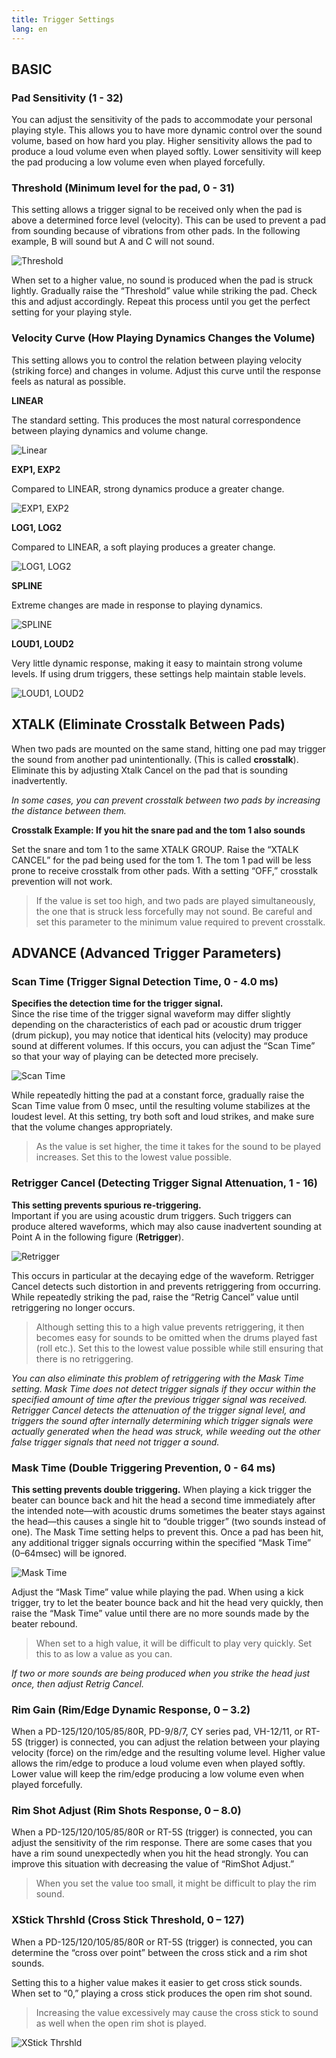 ```yaml
---
title: Trigger Settings
lang: en
---
```

## BASIC

### Pad Sensitivity (1 - 32)

You can adjust the sensitivity of the pads to accommodate your personal playing
style.
This allows you to have more dynamic control over the sound volume, based on how
hard you play.
Higher sensitivity allows the pad to produce a loud volume even when played softly.
Lower sensitivity will keep the pad producing a low volume even when played forcefully.

### Threshold (Minimum level for the pad, 0 - 31)

This setting allows a trigger signal to be received only when the pad is above a
determined force level (velocity). This can be used to prevent a pad from
sounding because of vibrations from other pads.
In the following example, B will sound but A and C will not sound.

<img src="threshold.png" alt="Threshold" class="img-responsive">

When set to a higher value, no sound is produced when the pad is struck lightly.
Gradually raise the “Threshold” value while striking the pad.
Check this and adjust accordingly. Repeat this process until you get the perfect
setting for your playing style.

### Velocity Curve (How Playing Dynamics Changes the Volume)

This setting allows you to control the relation between playing velocity
(striking force) and changes in volume. Adjust this curve until the response
feels as natural as possible.

**LINEAR**

The standard setting. This produces the most natural correspondence between
playing dynamics and volume change.

<img src="curve_linear.png" alt="Linear" class="img-responsive">

**EXP1, EXP2**

Compared to LINEAR, strong dynamics produce a greater change.

<img src="curve_exp.png" alt="EXP1, EXP2" class="img-responsive">

**LOG1, LOG2**

Compared to LINEAR, a soft playing produces a greater change.

<img src="curve_log.png" alt="LOG1, LOG2" class="img-responsive">

**SPLINE**

Extreme changes are made in response to playing dynamics.

<img src="curve_spline.png" alt="SPLINE" class="img-responsive">

**LOUD1, LOUD2**

Very little dynamic response, making it easy to maintain strong volume levels.
If using drum triggers, these settings help maintain stable levels.

<img src="curve_loud.png" alt="LOUD1, LOUD2" class="img-responsive">

## XTALK (Eliminate Crosstalk Between Pads)

When two pads are mounted on the same stand, hitting one pad may trigger the
sound from another pad unintentionally. (This is called **crosstalk**). Eliminate
this by adjusting Xtalk Cancel on the pad that is sounding inadvertently.

*In some cases, you can prevent crosstalk between two pads by increasing the
distance between them.*

**Crosstalk Example: If you hit the snare pad and the tom 1 also sounds**

Set the snare and tom 1 to the same XTALK GROUP.
Raise the “XTALK CANCEL” for the pad being used for the tom 1. The tom 1 pad will
be less prone to receive crosstalk from other pads. With a setting “OFF,”
crosstalk prevention will not work.

> If the value is set too high, and two pads are played simultaneously, the one
that is struck less forcefully may not sound. Be careful and set this parameter
to the minimum value required to prevent crosstalk.

## ADVANCE (Advanced Trigger Parameters)

### Scan Time (Trigger Signal Detection Time, 0 - 4.0 ms)

**Specifies the detection time for the trigger signal.**<br>
Since the rise time of the trigger signal waveform may differ slightly depending
on the characteristics of each pad or acoustic drum trigger (drum pickup), you
may notice that identical hits (velocity) may produce sound at different volumes.
If this occurs, you can adjust the “Scan Time” so that your way of playing can be
detected more precisely.

<img src="scan_time.png" alt="Scan Time" class="img-responsive">

While repeatedly hitting the pad at a constant force, gradually raise the
Scan Time value from 0 msec, until the resulting volume stabilizes at the loudest
level. At this setting, try both soft and loud strikes, and make sure that the
volume changes appropriately.

> As the value is set higher, the time it takes for the sound to be played
increases. Set this to the lowest value possible.

### Retrigger Cancel (Detecting Trigger Signal Attenuation, 1 - 16)

**This setting prevents spurious re-triggering.**<br>
Important if you are using acoustic drum triggers. Such triggers can produce
altered waveforms, which may also cause inadvertent sounding at Point A in the
following figure (**Retrigger**).

<img src="retrigger.png" alt="Retrigger" class="img-responsive">

This occurs in particular at the decaying edge of the
waveform. Retrigger Cancel detects such distortion in and
prevents retriggering from occurring.<br>
While repeatedly striking the pad, raise the “Retrig Cancel”
value until retriggering no longer occurs.

> Although setting this to a high value prevents retriggering, it then becomes
easy for sounds to be omitted when the drums played fast (roll etc.). Set this to
the lowest value possible while still ensuring that there is no retriggering.

*You can also eliminate this problem of retriggering with the Mask Time setting.
Mask Time does not detect trigger signals if they occur within the specified
amount of time after the previous trigger signal was received. Retrigger Cancel
detects the attenuation of the trigger signal level, and triggers the sound
after internally determining which trigger signals were actually generated when
the head was struck, while weeding out the other false trigger signals that need
not trigger a sound.*

### Mask Time (Double Triggering Prevention, 0 - 64 ms)

**This setting prevents double triggering.**
When playing a kick trigger the beater can bounce back and hit the head a second
time immediately after the intended note—with acoustic drums sometimes the beater
stays against the head—this causes a single hit to “double trigger” (two sounds
instead of one). The Mask Time setting helps to prevent this. Once a pad has been
hit, any additional trigger signals occurring within the specified “Mask Time”
(0–64msec) will be ignored.

<img src="mask_time.png" alt="Mask Time" class="img-responsive">

Adjust the “Mask Time” value while playing the pad.
When using a kick trigger, try to let the beater bounce back and hit the head
very quickly, then raise the “Mask Time” value until there are no more sounds
made by the beater rebound.

> When set to a high value, it will be difficult to play very quickly. Set this
to as low a value as you can.

*If two or more sounds are being produced when you strike the head just once,
then adjust Retrig Cancel.*

### Rim Gain (Rim/Edge Dynamic Response, 0 – 3.2)

When a PD-125/120/105/85/80R, PD-9/8/7, CY series pad, VH-12/11, or RT-5S (trigger)
is connected, you can adjust the relation between your playing velocity (force)
on the rim/edge and the resulting volume level.
Higher value allows the rim/edge to produce a loud volume even when played softly.
Lower value will keep the rim/edge producing a low volume even when played forcefully.

### Rim Shot Adjust (Rim Shots Response, 0 – 8.0)

When a PD-125/120/105/85/80R or RT-5S (trigger) is connected, you can adjust the
sensitivity of the rim response.
There are some cases that you have a rim sound unexpectedly when you hit the head
strongly. You can improve this situation with decreasing the value of
“RimShot Adjust.”

> When you set the value too small, it might be difficult to play the rim sound.

### XStick Thrshld (Cross Stick Threshold, 0 – 127)

When a PD-125/120/105/85/80R or RT-5S (trigger) is connected, you can determine
the “cross over point” between the cross stick and a rim shot sounds.

Setting this to a higher value makes it easier to get cross stick sounds. When
set to “0,” playing a cross stick produces the open rim shot sound.

> Increasing the value excessively may cause the cross stick to sound as well
when the open rim shot is played.

<img src="xstick.png" alt="XStick Thrshld" class="img-responsive">
